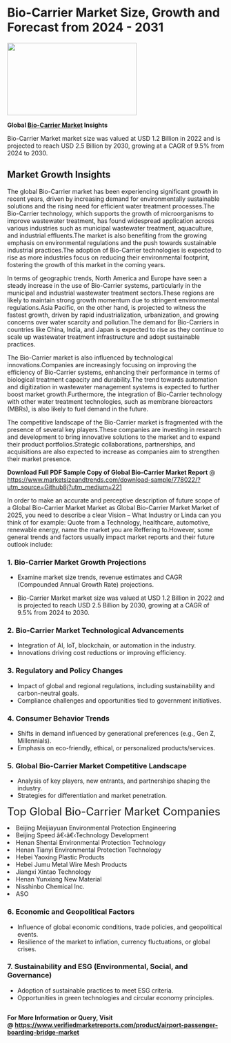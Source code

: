 <H1>Bio-Carrier Market Size, Growth and Forecast from 2024 - 2031</H1><img class="aligncenter size-medium wp-image-584254" src="https://thirdeyenews.in/wp-content/uploads/2024/09/Global-Market-Research-300x168.jpeg" alt="" width="300" height="168" /><p><strong>Global&nbsp;<a href="https://www.marketsizeandtrends.com/download-sample/778022/?utm_source=Github8j?utm_medium=221">Bio-Carrier Market</a> Insights</strong></p><p>Bio-Carrier Market market size was valued at USD 1.2 Billion in 2022 and is projected to reach USD 2.5 Billion by 2030, growing at a CAGR of 9.5% from 2024 to 2030.</p><p><h2>Market Growth Insights</h2> <p>The global Bio-Carrier market has been experiencing significant growth in recent years, driven by increasing demand for environmentally sustainable solutions and the rising need for efficient water treatment processes.The Bio-Carrier technology, which supports the growth of microorganisms to improve wastewater treatment, has found widespread application across various industries such as municipal wastewater treatment, aquaculture, and industrial effluents.The market is also benefiting from the growing emphasis on environmental regulations and the push towards sustainable industrial practices.The adoption of Bio-Carrier technologies is expected to rise as more industries focus on reducing their environmental footprint, fostering the growth of this market in the coming years.</p> <p>In terms of geographic trends, North America and Europe have seen a steady increase in the use of Bio-Carrier systems, particularly in the municipal and industrial wastewater treatment sectors.These regions are likely to maintain strong growth momentum due to stringent environmental regulations.Asia Pacific, on the other hand, is projected to witness the fastest growth, driven by rapid industrialization, urbanization, and growing concerns over water scarcity and pollution.The demand for Bio-Carriers in countries like China, India, and Japan is expected to rise as they continue to scale up wastewater treatment infrastructure and adopt sustainable practices.</p> <p>The Bio-Carrier market is also influenced by technological innovations.Companies are increasingly focusing on improving the efficiency of Bio-Carrier systems, enhancing their performance in terms of biological treatment capacity and durability.The trend towards automation and digitization in wastewater management systems is expected to further boost market growth.Furthermore, the integration of Bio-Carrier technology with other water treatment technologies, such as membrane bioreactors (MBRs), is also likely to fuel demand in the future.</p> <p>The competitive landscape of the Bio-Carrier market is fragmented with the presence of several key players.These companies are investing in research and development to bring innovative solutions to the market and to expand their product portfolios.Strategic collaborations, partnerships, and acquisitions are also expected to increase as companies aim to strengthen their market presence.</p> <p><span class=""><strong>Download Full PDF Sample Copy of Global Bio-Carrier Market Report</strong> @ <a href="https://www.marketsizeandtrends.com/download-sample/778022/?utm_source=Github8j?utm_medium=221" target="_blank">https://www.marketsizeandtrends.com/download-sample/778022/?utm_source=Github8j?utm_medium=221</a></span></p><p>In order to make an accurate and perceptive description of future scope of a Global&nbsp;Bio-Carrier Market Market as Global&nbsp;Bio-Carrier Market Market of 2025, you need to describe a clear Vision &ndash; What Industry or Linda can you think of for example: Quote from a Technology, healthcare, automotive, renewable energy, name the market you are Reffering to.However, some general trends and factors usually impact market reports and their future outlook include:</p><h3>1.&nbsp;<strong>Bio-Carrier Market Growth Projections</strong></h3><ul><li>Examine market size trends, revenue estimates and CAGR (Compounded Annual Growth Rate) projections.</li><li><p>Bio-Carrier Market market size was valued at USD 1.2 Billion in 2022 and is projected to reach USD 2.5 Billion by 2030, growing at a CAGR of 9.5% from 2024 to 2030.</p></li></ul><h3>2.&nbsp;<strong>Bio-Carrier Market Technological Advancements</strong></h3><ul><li>Integration of AI, IoT, blockchain, or automation in the industry.</li><li>Innovations driving cost reductions or improving efficiency.</li></ul><h3>3.&nbsp;<strong>Regulatory and Policy Changes</strong></h3><ul><li>Impact of global and regional regulations, including sustainability and carbon-neutral goals.</li><li>Compliance challenges and opportunities tied to government initiatives.</li></ul><h3>4.&nbsp;<strong>Consumer Behavior Trends</strong></h3><ul><li>Shifts in demand influenced by generational preferences (e.g., Gen Z, Millennials).</li><li>Emphasis on eco-friendly, ethical, or personalized products/services.</li></ul><h3>5.&nbsp;<strong>Global Bio-Carrier Market Competitive Landscape</strong></h3><ul><li>Analysis of key players, new entrants, and partnerships shaping the industry.</li><li>Strategies for differentiation and market penetration.</li></ul><p data-pm-slice="1 1 []"><span style="color: inherit; font-family: inherit; font-size: 25px;">Top Global Bio-Carrier Market Companies</span></p><div class="" data-test-id=""><p><li>Beijing Meijiayuan Environmental Protection Engineering</li><li> Beijing Speed â€‹â€‹Technology Development</li><li> Henan Shentai Environmental Protection Technology</li><li> Henan Tianyi Environmental Protection Technology</li><li> Hebei Yaoxing Plastic Products</li><li> Hebei Jumu Metal Wire Mesh Products</li><li> Jiangxi Xintao Technology</li><li> Henan Yunxiang New Material</li><li> Nisshinbo Chemical Inc.</li><li> ASO</li></p></div><h3>6.&nbsp;<strong>Economic and Geopolitical Factors</strong></h3><ul><li>Influence of global economic conditions, trade policies, and geopolitical events.</li><li>Resilience of the market to inflation, currency fluctuations, or global crises.</li></ul><h3>7.&nbsp;<strong>Sustainability and ESG (Environmental, Social, and Governance)</strong></h3><ul><li>Adoption of sustainable practices to meet ESG criteria.</li><li>Opportunities in green technologies and circular economy principles.</li></ul><h2><strong style="font-size: 14px;">For More Information or Query, Visit @&nbsp;</strong><a style="background-color: #ffffff; font-size: 14px;" href="https://www.marketsizeandtrends.com/report/bio-carrier-market/" target="_blank">https://www.verifiedmarketreports.com/product/airport-passenger-boarding-bridge-market</a></h2>